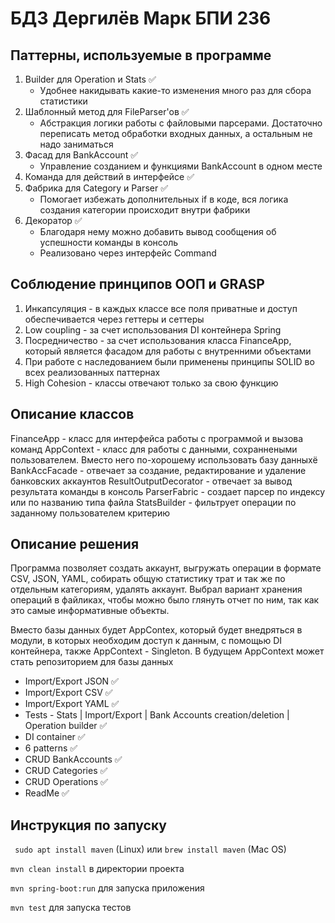 # БДЗ Дергилёв Марк БПИ 236

## Паттерны, используемые в программе

1. Builder для Operation и Stats ✅
    * Удобнее накидывать какие-то изменения много раз для сбора статистики
2. Шаблонный метод для FileParser'ов ✅
    * Абстракция логики работы с файловыми парсерами. Достаточно переписать метод обработки входных данных, а остальным не надо заниматься
3. Фасад для BankAccount ✅
    * Управление созданием и функциями BankAccount в одном месте 
4. Команда для действий в интерфейсе ✅
5. Фабрика для Category и Parser ✅
     * Помогает избежать дополнительных if в коде, вся логика создания категории происходит внутри фабрики
6. Декоратор ✅
    * Благодаря нему можно добавить вывод сообщения об успешности команды в консоль
    * Реализовано через интерфейс Command

## Соблюдение принципов ООП и GRASP

1. Инкапсуляция - в каждых классе все поля приватные и доступ обеспечивается через геттеры и сеттеры
2. Low coupling - за счет использования DI контейнера Spring
3. Посредничество - за счет использования класса FinanceApp, который является фасадом для работы с внутренними объектами
4. При работе с наследованием были применены принципы SOLID во всех реализованных паттернах
5. High Cohesion - классы отвечают только за свою функцию

## Описание классов
FinanceApp - класс для интерфейса работы с программой и вызова команд
AppContext - класс для работы с данными, сохраннеными пользователем. Вместо него по-хорошему использовать базу данныхё
BankAccFacade - отвечает за создание, редактирование и удаление банковских аккаунтов
ResultOutputDecorator - отвечает за вывод результата команды в консоль
ParserFabric - создает парсер по индексу или по названию типа файла
StatsBuilder - фильтрует операции по заданному пользователем критерию

## Описание решения

Программа позволяет создать аккаунт, выгружать операции в формате CSV, JSON, YAML,
собирать общую статистику трат и так же по отдельным категориям, удалять аккаунт. Выбрал вариант хранения операций в файликах, чтобы можно было глянуть отчет по ним, так как это самые информативные объекты.

Вместо базы данных будет AppContex, который будет внедряться в модули, в которых необходим доступ к данным, с помощью DI контейнера, также AppContext - Singleton.
В будущем AppContext может стать репозиторием для базы данных

* Import/Export JSON ✅
* Import/Export CSV ✅
* Import/Export YAML ✅
* Tests - Stats | Import/Export | Bank Accounts creation/deletion | Operation builder ✅
* DI container ✅
* 6 patterns ✅
* CRUD BankAccounts ✅
* CRUD Categories ✅
* CRUD Operations ✅
* ReadMe ✅

## Инструкция по запуску
``` sudo apt install maven``` (Linux) или ```brew install maven``` (Mac OS)


```mvn clean install``` в директории проекта


```mvn spring-boot:run``` для запуска приложения

```mvn test``` для запуска тестов